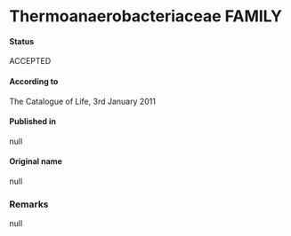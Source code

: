 # Thermoanaerobacteriaceae FAMILY

#### Status
ACCEPTED

#### According to
The Catalogue of Life, 3rd January 2011

#### Published in
null

#### Original name
null

### Remarks
null